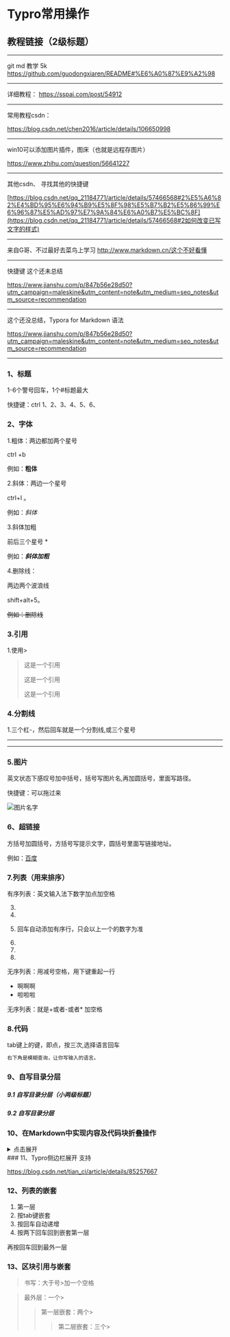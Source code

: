 # Typro常用操作

## 教程链接（2级标题）

---

git md 教学	5k
https://github.com/guodongxiaren/README#%E6%A0%87%E9%A2%98

----

详细教程： https://sspai.com/post/54912 

---

常用教程csdn：

 https://blog.csdn.net/chen2016/article/details/106650998 

---

win10可以添加图片插件，图床（也就是远程存图片）

 https://www.zhihu.com/question/56641227 

---

其他csdn、 寻找其他的快捷键

 [https://blog.csdn.net/qq_21184771/article/details/57466568#2%E5%A6%82%E4%BD%95%E6%94%B9%E5%8F%98%E5%B7%B2%E5%86%99%E6%96%87%E5%AD%97%E7%9A%84%E6%A0%B7%E5%BC%8F](https://blog.csdn.net/qq_21184771/article/details/57466568#2如何改变已写文字的样式) 

---

来自G哥、不过最好去菜鸟上学习
http://www.markdown.cn/这个不好看懂

----

快捷键	这个还未总结

https://www.jianshu.com/p/847b56e28d50?utm_campaign=maleskine&utm_content=note&utm_medium=seo_notes&utm_source=recommendation

----

这个还没总结，Typora for Markdown 语法

https://www.jianshu.com/p/847b56e28d50?utm_campaign=maleskine&utm_content=note&utm_medium=seo_notes&utm_source=recommendation

----



### 1、标题

1-6个警号回车，1个#标题最大

快捷键：ctrl 1、2、3、4、5、6、

### 2、字体

1.粗体：两边都加两个星号

ctrl +b

例如：**粗体**

2.斜体：两边一个星号

ctrl+I 。

例如：*斜体*

3.斜体加粗

前后三个星号 *

例如：***斜体加粗***

4.删除线：

两边两个波浪线

shift+alt+5。

~~例如：删除线~~

### 3.引用

1.使用>

> 这是一个引用
>
> 这是一个引用
>
> 这是一个引用

### 4.分割线

1.三个杠-，然后回车就是一个分割线,或三个星号

---

***

### 5.图片

英文状态下感叹号加中括号，括号写图片名,再加圆括号，里面写路径。

快捷键：可以拖过来

![图片名字](C:\Users\zzzzzzzhao\Desktop\笔记本\笔记本\Typro-study\img\11.png)

### 6、超链接

方括号加圆括号，方括号写提示文字，圆括号里面写链接地址。

例如：[百度](www.baidu.com)

### 7.列表（用来排序）

有序列表：英文输入法下数字加点加空格

3.  
4.  
5. 回车自动添加有序行，只会以上一个的数字为准
6. 

1. 
2.  

无序列表：用减号空格，用下键重起一行

- 啊啊啊
- 啦啦啦

无序列表：就是+或者-或者* 加空格

 ### 8.代码

 tab键上的键，即点，按三次,选择语言回车 

``` java
右下角是模糊查询，让你写输入的语言。
```



### 9、自写目录分层 

##### 9.1 自写目录分层（小两级标题）



##### 9.2 自写目录分层



### 10、在Markdown中实现内容及代码块折叠操作

  <details>   <summary>点击展开</summary>   展开的内容.... </details>  
### 11、Typro侧边栏展开 支持

https://blog.csdn.net/tian_ci/article/details/85257667



### 12、列表的嵌套

1.   第一层
   1. 按tab键嵌套
   2. 按回车自动递增
2. 按两下回车回到嵌套第一层

再按回车回到最外一层



### 13、区块引用与嵌套

> 书写：大于号>加一个空格

> 最外层：一个>
> > 第一层嵌套：两个>
> >
> > > 第二层嵌套：三个>

